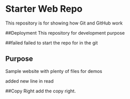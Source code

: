 # Starter Web Repo

This repository is for showing how Git and GitHub work 

##Deployment 
This repository for development purpose

##failed
failed to start the repo for in the git

## Purpose

Sample website with plenty of files for demos

added new line in read

##Copy Right
add the copy right.

